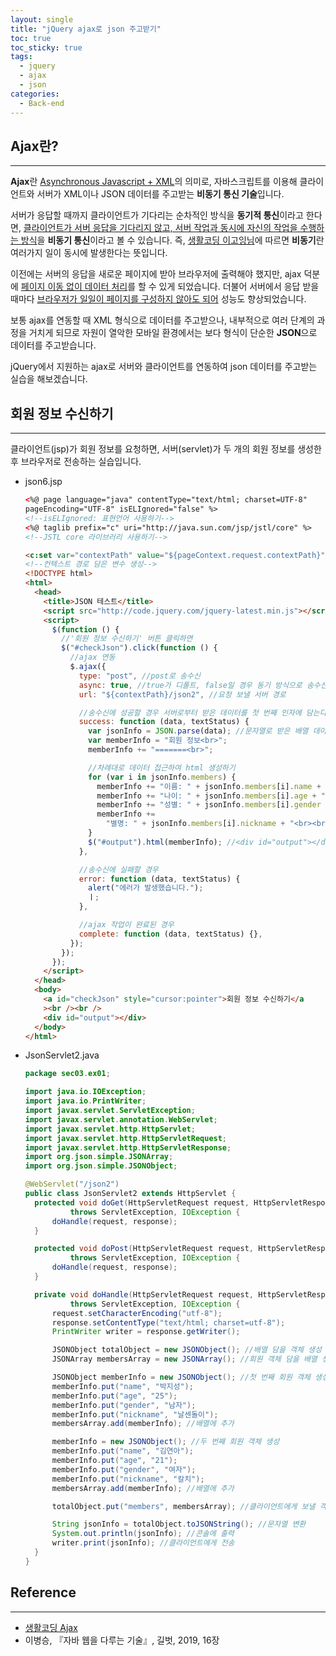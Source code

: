 ```yaml
---
layout: single
title: "jQuery ajax로 json 주고받기"
toc: true
toc_sticky: true
tags:
  - jquery
  - ajax
  - json
categories:
  - Back-end
---
```


## Ajax란?

---

**Ajax**란 <u>Asynchronous Javascript + XML</u>의 의미로, 자바스크립트를 이용해 클라이언트와 서버가 XML이나 JSON 데이터를 주고받는 **비동기 통신 기술**입니다.

서버가 응답할 때까지 클라이언트가 기다리는 순차적인 방식을 **동기적 통신**이라고 한다면, <u>클라이언트가 서버 응답을 기다리지 않고, 서버 작업과 동시에 자신의 작업을 수행하는 방식</u>을 **비동기 통신**이라고 볼 수 있습니다.
즉, [생활코딩 이고잉님](https://opentutorials.org/course/53/49)에 따르면 **비동기**란 여러가지 일이 동시에 발생한다는 뜻입니다.

이전에는 서버의 응답을 새로운 페이지에 받아 브라우저에 출력해야 했지만, ajax 덕분에 <u>페이지 이동 없이 데이터 처리</u>를 할 수 있게 되었습니다.
더불어 서버에서 응답 받을 때마다 <u>브라우저가 일일이 페이지를 구성하지 않아도 되어</u> 성능도 향상되었습니다.

보통 ajax를 연동할 때 XML 형식으로 데이터를 주고받으나, 내부적으로 여러 단계의 과정을 거치게 되므로 자원이 열악한 모바일 환경에서는 보다 형식이 단순한 **JSON**으로 데이터를 주고받습니다.

jQuery에서 지원하는 ajax로 서버와 클라이언트를 연동하여 json 데이터를 주고받는 실습을 해보겠습니다.

## 회원 정보 수신하기

---

클라이언트(jsp)가 회원 정보를 요청하면, 서버(servlet)가 두 개의 회원 정보를 생성한 후 브라우저로 전송하는 실습입니다.

- json6.jsp

  ```html
  <%@ page language="java" contentType="text/html; charset=UTF-8"
  pageEncoding="UTF-8" isELIgnored="false" %>
  <!--isELIgnored: 표현언어 사용하기-->
  <%@ taglib prefix="c" uri="http://java.sun.com/jsp/jstl/core" %>
  <!--JSTL core 라이브러리 사용하기-->

  <c:set var="contextPath" value="${pageContext.request.contextPath}" />
  <!--컨텍스트 경로 담은 변수 생성-->
  <!DOCTYPE html>
  <html>
    <head>
      <title>JSON 테스트</title>
      <script src="http://code.jquery.com/jquery-latest.min.js"></script>
      <script>
        $(function () {
          //'회원 정보 수신하기' 버튼 클릭하면
          $("#checkJson").click(function () {
            //ajax 연동
            $.ajax({
              type: "post", //post로 송수신
              async: true, //true가 디폴트, false일 경우 동기 방식으로 송수신
              url: "${contextPath}/json2", //요청 보낼 서버 경로

              //송수신에 성공할 경우 서버로부터 받은 데이터를 첫 번째 인자에 담는다.
              success: function (data, textStatus) {
                var jsonInfo = JSON.parse(data); //문자열로 받은 배열 데이터를 json 형식으로 파싱
                var memberInfo = "회원 정보<br>";
                memberInfo += "=======<br>";

                //차례대로 데이터 접근하여 html 생성하기
                for (var i in jsonInfo.members) {
                  memberInfo += "이름: " + jsonInfo.members[i].name + "<br>";
                  memberInfo += "나이: " + jsonInfo.members[i].age + "<br>";
                  memberInfo += "성별: " + jsonInfo.members[i].gender + "<br>";
                  memberInfo +=
                    "별명: " + jsonInfo.members[i].nickname + "<br><br><br>";
                }
                $("#output").html(memberInfo); //<div id="output"></div> 안에 담기
              },

              //송수신에 실패할 경우
              error: function (data, textStatus) {
                alert("에러가 발생했습니다.");
                ㅣ;
              },

              //ajax 작업이 완료된 경우
              complete: function (data, textStatus) {},
            });
          });
        });
      </script>
    </head>
    <body>
      <a id="checkJson" style="cursor:pointer">회원 정보 수신하기</a
      ><br /><br />
      <div id="output"></div>
    </body>
  </html>
  ```

- JsonServlet2.java

  ```java
  package sec03.ex01;

  import java.io.IOException;
  import java.io.PrintWriter;
  import javax.servlet.ServletException;
  import javax.servlet.annotation.WebServlet;
  import javax.servlet.http.HttpServlet;
  import javax.servlet.http.HttpServletRequest;
  import javax.servlet.http.HttpServletResponse;
  import org.json.simple.JSONArray;
  import org.json.simple.JSONObject;

  @WebServlet("/json2")
  public class JsonServlet2 extends HttpServlet {
  	protected void doGet(HttpServletRequest request, HttpServletResponse response)
  			throws ServletException, IOException {
  		doHandle(request, response);
  	}

  	protected void doPost(HttpServletRequest request, HttpServletResponse response)
  			throws ServletException, IOException {
  		doHandle(request, response);
  	}

  	private void doHandle(HttpServletRequest request, HttpServletResponse response)
  			throws ServletException, IOException {
  		request.setCharacterEncoding("utf-8");
  		response.setContentType("text/html; charset=utf-8");
  		PrintWriter writer = response.getWriter();

  		JSONObject totalObject = new JSONObject(); //배열 담을 객체 생성
  		JSONArray membersArray = new JSONArray(); //회원 객체 담을 배열 생성

  		JSONObject memberInfo = new JSONObject(); //첫 번째 회원 객체 생성
  		memberInfo.put("name", "박지성");
  		memberInfo.put("age", "25");
  		memberInfo.put("gender", "남자");
  		memberInfo.put("nickname", "날센돌이");
  		membersArray.add(memberInfo); //배열에 추가

  		memberInfo = new JSONObject(); //두 번째 회원 객체 생성
  		memberInfo.put("name", "김연아");
  		memberInfo.put("age", "21");
  		memberInfo.put("gender", "여자");
  		memberInfo.put("nickname", "칼치");
  		membersArray.add(memberInfo); //배열에 추가

  		totalObject.put("members", membersArray); //클라이언트에게 보낼 객체에 배열 담기

  		String jsonInfo = totalObject.toJSONString(); //문자열 변환
  		System.out.println(jsonInfo); //콘솔에 출력
  		writer.print(jsonInfo); //클라이언트에게 전송
  	}
  }
  ```

## Reference

---

- [생활코딩 Ajax](https://opentutorials.org/course/53/49)
- 이병승, 『자바 웹을 다루는 기술』, 길벗, 2019, 16장
